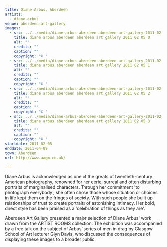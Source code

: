 ```yaml
---
title: Diane Arbus, Aberdeen
artists:
  - diane-arbus
venue: aberdeen-art-gallery
images:
  - src: ../../media/diane-arbus-aberdeen-aberdeen-art-gallery-2011-02-05-0.webp
    title: diane arbus aberdeen aberdeen art gallery 2011 02 05 0
    alt: ""
    credits: ""
    caption: ""
    copyright: "© "
  - src: ../../media/diane-arbus-aberdeen-aberdeen-art-gallery-2011-02-05-1.webp
    title: diane arbus aberdeen aberdeen art gallery 2011 02 05 1
    alt: ""
    credits: ""
    caption: ""
    copyright: "© "
  - src: ../../media/diane-arbus-aberdeen-aberdeen-art-gallery-2011-02-05-2.webp
    title: diane arbus aberdeen aberdeen art gallery 2011 02 05 2
    alt: ""
    credits: ""
    caption: ""
    copyright: "© "
  - src: ../../media/diane-arbus-aberdeen-aberdeen-art-gallery-2011-02-05-3.webp
    title: diane arbus aberdeen aberdeen art gallery 2011 02 05 3
    alt: ""
    credits: ""
    caption: ""
    copyright: "© "
startdate: 2011-02-05
enddate: 2011-04-09
town: Aberdeen
url: http://www.aagm.co.uk/

---
```


Diane Arbus is acknowledged as one of the greats of twentieth-century American photography, renowned for her eerie, surreal and often disturbing portraits of marginalised characters. Through her commitment 'to photograph everybody', she often chose those whose situation or choices in life kept them on the fringes of society. With such people she built up relationships of trust to create portraits of astonishing intimacy. Her bold, direct style has been praised as a 'celebration of things as they are'.

Aberdeen Art Gallery presented a major selection of Diane Arbus' work drawn from the ARTIST ROOMS collection. The exhibition was accompanied by a free talk on the subject of Arbus' series of men in drag by Glasgow School of Art lecturer Glyn Davis, who discussed the consequences of displaying these images to a broader public.
